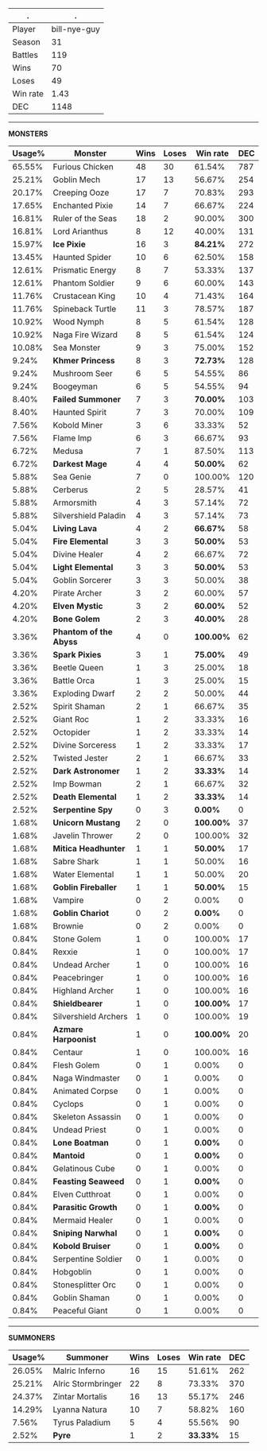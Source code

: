 .|.
|-|-
Player|bill-nye-guy
Season|31
Battles|119
Wins|70
Loses|49
Win rate|1.43
DEC|1148

---
**MONSTERS**

Usage%|Monster|Wins|Loses|Win rate|DEC|
-|-|-|-|-|-|
65.55%|Furious Chicken|48|30|61.54%|787|
25.21%|Goblin Mech|17|13|56.67%|254|
20.17%|Creeping Ooze|17|7|70.83%|293|
17.65%|Enchanted Pixie|14|7|66.67%|224|
16.81%|Ruler of the Seas|18|2|90.00%|300|
16.81%|Lord Arianthus|8|12|40.00%|131|
15.97%|**Ice Pixie**|16|3|**84.21%**|272|
13.45%|Haunted Spider|10|6|62.50%|158|
12.61%|Prismatic Energy|8|7|53.33%|137|
12.61%|Phantom Soldier|9|6|60.00%|143|
11.76%|Crustacean King|10|4|71.43%|164|
11.76%|Spineback Turtle|11|3|78.57%|187|
10.92%|Wood Nymph|8|5|61.54%|128|
10.92%|Naga Fire Wizard|8|5|61.54%|124|
10.08%|Sea Monster|9|3|75.00%|152|
9.24%|**Khmer Princess**|8|3|**72.73%**|128|
9.24%|Mushroom Seer|6|5|54.55%|86|
9.24%|Boogeyman|6|5|54.55%|94|
8.40%|**Failed Summoner**|7|3|**70.00%**|103|
8.40%|Haunted Spirit|7|3|70.00%|109|
7.56%|Kobold Miner|3|6|33.33%|52|
7.56%|Flame Imp|6|3|66.67%|93|
6.72%|Medusa|7|1|87.50%|113|
6.72%|**Darkest Mage**|4|4|**50.00%**|62|
5.88%|Sea Genie|7|0|100.00%|120|
5.88%|Cerberus|2|5|28.57%|41|
5.88%|Armorsmith|4|3|57.14%|72|
5.88%|Silvershield Paladin|4|3|57.14%|73|
5.04%|**Living Lava**|4|2|**66.67%**|58|
5.04%|**Fire Elemental**|3|3|**50.00%**|53|
5.04%|Divine Healer|4|2|66.67%|72|
5.04%|**Light Elemental**|3|3|**50.00%**|53|
5.04%|Goblin Sorcerer|3|3|50.00%|38|
4.20%|Pirate Archer|3|2|60.00%|57|
4.20%|**Elven Mystic**|3|2|**60.00%**|52|
4.20%|**Bone Golem**|2|3|**40.00%**|28|
3.36%|**Phantom of the Abyss**|4|0|**100.00%**|62|
3.36%|**Spark Pixies**|3|1|**75.00%**|49|
3.36%|Beetle Queen|1|3|25.00%|18|
3.36%|Battle Orca|1|3|25.00%|15|
3.36%|Exploding Dwarf|2|2|50.00%|44|
2.52%|Spirit Shaman|2|1|66.67%|35|
2.52%|Giant Roc|1|2|33.33%|16|
2.52%|Octopider|1|2|33.33%|14|
2.52%|Divine Sorceress|1|2|33.33%|17|
2.52%|Twisted Jester|2|1|66.67%|33|
2.52%|**Dark Astronomer**|1|2|**33.33%**|14|
2.52%|Imp Bowman|2|1|66.67%|32|
2.52%|**Death Elemental**|1|2|**33.33%**|14|
2.52%|**Serpentine Spy**|0|3|**0.00%**|0|
1.68%|**Unicorn Mustang**|2|0|**100.00%**|37|
1.68%|Javelin Thrower|2|0|100.00%|32|
1.68%|**Mitica Headhunter**|1|1|**50.00%**|17|
1.68%|Sabre Shark|1|1|50.00%|16|
1.68%|Water Elemental|1|1|50.00%|20|
1.68%|**Goblin Fireballer**|1|1|**50.00%**|15|
1.68%|Vampire|0|2|0.00%|0|
1.68%|**Goblin Chariot**|0|2|**0.00%**|0|
1.68%|Brownie|0|2|0.00%|0|
0.84%|Stone Golem|1|0|100.00%|17|
0.84%|Rexxie|1|0|100.00%|17|
0.84%|Undead Archer|1|0|100.00%|16|
0.84%|Peacebringer|1|0|100.00%|16|
0.84%|Highland Archer|1|0|100.00%|16|
0.84%|**Shieldbearer**|1|0|**100.00%**|17|
0.84%|Silvershield Archers|1|0|100.00%|19|
0.84%|**Azmare Harpoonist**|1|0|**100.00%**|20|
0.84%|Centaur|1|0|100.00%|16|
0.84%|Flesh Golem|0|1|0.00%|0|
0.84%|Naga Windmaster|0|1|0.00%|0|
0.84%|Animated Corpse|0|1|0.00%|0|
0.84%|Cyclops|0|1|0.00%|0|
0.84%|Skeleton Assassin|0|1|0.00%|0|
0.84%|Undead Priest|0|1|0.00%|0|
0.84%|**Lone Boatman**|0|1|**0.00%**|0|
0.84%|**Mantoid**|0|1|**0.00%**|0|
0.84%|Gelatinous Cube|0|1|0.00%|0|
0.84%|**Feasting Seaweed**|0|1|**0.00%**|0|
0.84%|Elven Cutthroat|0|1|0.00%|0|
0.84%|**Parasitic Growth**|0|1|**0.00%**|0|
0.84%|Mermaid Healer|0|1|0.00%|0|
0.84%|**Sniping Narwhal**|0|1|**0.00%**|0|
0.84%|**Kobold Bruiser**|0|1|**0.00%**|0|
0.84%|Serpentine Soldier|0|1|0.00%|0|
0.84%|Hobgoblin|0|1|0.00%|0|
0.84%|Stonesplitter Orc|0|1|0.00%|0|
0.84%|Goblin Shaman|0|1|0.00%|0|
0.84%|Peaceful Giant|0|1|0.00%|0|

---
**SUMMONERS**

Usage%|Summoner|Wins|Loses|Win rate|DEC|
-|-|-|-|-|-|
26.05%|Malric Inferno|16|15|51.61%|262|
25.21%|Alric Stormbringer|22|8|73.33%|370|
24.37%|Zintar Mortalis|16|13|55.17%|246|
14.29%|Lyanna Natura|10|7|58.82%|160|
7.56%|Tyrus Paladium|5|4|55.56%|90|
2.52%|**Pyre**|1|2|**33.33%**|15|
